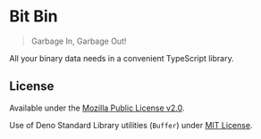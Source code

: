 # Bit Bin

> Garbage In, Garbage Out!

All your binary data needs in a convenient TypeScript library.

## License

Available under the [Mozilla Public License v2.0](./LICENSE).

Use of Deno Standard Library utilities (`Buffer`) under
[MIT License](https://github.com/denoland/deno_std/blob/main/LICENSE).
